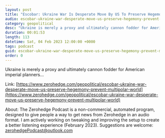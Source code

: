 ```yaml
---
layout: post
title: "Escobar: Ukraine War Is Desperate Move By US To Preserve Hegemony, &amp; Prevent Multipolar World"
audio: escobar-ukraine-war-desperate-move-us-preserve-hegemony-prevent-multipolar-world-3
category: geopolitical
desc: "Ukraine is merely a proxy and ultimately cannon fodder for American imperial planners..."
duration: 00:01:53
length: 113
datetime: Sat, 04 Feb 2023 12:00:00 +0000
tags: podcast
guid: escobar-ukraine-war-desperate-move-us-preserve-hegemony-prevent-multipolar-world-0
order: 0
---
```

Ukraine is merely a proxy and ultimately cannon fodder for American imperial planners...

Link: [https://www.zerohedge.com/geopolitical/escobar-ukraine-war-desperate-move-us-preserve-hegemony-prevent-multipolar-world](https://www.zerohedge.com/geopolitical/escobar-ukraine-war-desperate-move-us-preserve-hegemony-prevent-multipolar-world)

About: The Zerohedge Podcast is a non-commercial, automated program, designed to give people a way to get news from Zerohedge in an audio format.  I am actively working on tweaking and improving the setup to create a better listening experience (February 2023).  Suggestions are welcome: [zerohedgePodcast@outlook.com](mailto:zerohedgePodcast@outlook.com)